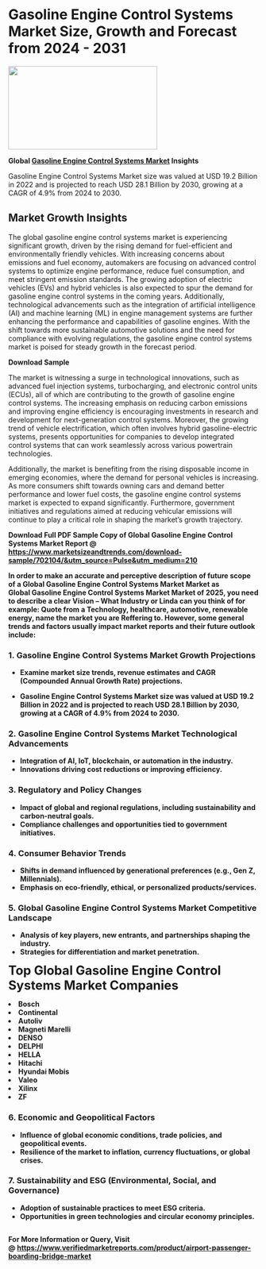 <H1>Gasoline Engine Control Systems Market Size, Growth and Forecast from 2024 - 2031</H1><img class="aligncenter size-medium wp-image-584254" src="https://thirdeyenews.in/wp-content/uploads/2024/09/Global-Market-Research-300x168.jpeg" alt="" width="300" height="168" /><p><strong>Global&nbsp;<a href="https://www.marketsizeandtrends.com/download-sample/702104/&amp;utm_source=Pulse&amp;utm_medium=210">Gasoline Engine Control Systems Market</a> Insights</strong></p><p>Gasoline Engine Control Systems Market size was valued at USD 19.2 Billion in 2022 and is projected to reach USD 28.1 Billion by 2030, growing at a CAGR of 4.9% from 2024 to 2030.</p><p><h2>Market Growth Insights</h2> <p>The global gasoline engine control systems market is experiencing significant growth, driven by the rising demand for fuel-efficient and environmentally friendly vehicles. With increasing concerns about emissions and fuel economy, automakers are focusing on advanced control systems to optimize engine performance, reduce fuel consumption, and meet stringent emission standards. The growing adoption of electric vehicles (EVs) and hybrid vehicles is also expected to spur the demand for gasoline engine control systems in the coming years. Additionally, technological advancements such as the integration of artificial intelligence (AI) and machine learning (ML) in engine management systems are further enhancing the performance and capabilities of gasoline engines. With the shift towards more sustainable automotive solutions and the need for compliance with evolving regulations, the gasoline engine control systems market is poised for steady growth in the forecast period.</p> <p><strong>Download Sample</strong></p> <p>The market is witnessing a surge in technological innovations, such as advanced fuel injection systems, turbocharging, and electronic control units (ECUs), all of which are contributing to the growth of gasoline engine control systems. The increasing emphasis on reducing carbon emissions and improving engine efficiency is encouraging investments in research and development for next-generation control systems. Moreover, the growing trend of vehicle electrification, which often involves hybrid gasoline-electric systems, presents opportunities for companies to develop integrated control systems that can work seamlessly across various powertrain technologies.</p> <p>Additionally, the market is benefiting from the rising disposable income in emerging economies, where the demand for personal vehicles is increasing. As more consumers shift towards owning cars and demand better performance and lower fuel costs, the gasoline engine control systems market is expected to expand significantly. Furthermore, government initiatives and regulations aimed at reducing vehicular emissions will continue to play a critical role in shaping the market’s growth trajectory.</p> <p><strong></p><p><span class=""><strong>Download Full PDF Sample Copy of Global Gasoline Engine Control Systems Market Report</strong> @ <a href="https://www.marketsizeandtrends.com/download-sample/702104/&amp;utm_source=Pulse&amp;utm_medium=210" target="_blank">https://www.marketsizeandtrends.com/download-sample/702104/&amp;utm_source=Pulse&amp;utm_medium=210</a></span></p><p>In order to make an accurate and perceptive description of future scope of a Global&nbsp;Gasoline Engine Control Systems Market Market as Global&nbsp;Gasoline Engine Control Systems Market Market of 2025, you need to describe a clear Vision &ndash; What Industry or Linda can you think of for example: Quote from a Technology, healthcare, automotive, renewable energy, name the market you are Reffering to. However, some general trends and factors usually impact market reports and their future outlook include:</p><h3>1.&nbsp;<strong>Gasoline Engine Control Systems Market Growth Projections</strong></h3><ul><li>Examine market size trends, revenue estimates and CAGR (Compounded Annual Growth Rate) projections.</li><li><p>Gasoline Engine Control Systems Market size was valued at USD 19.2 Billion in 2022 and is projected to reach USD 28.1 Billion by 2030, growing at a CAGR of 4.9% from 2024 to 2030.</p></li></ul><h3>2.&nbsp;<strong>Gasoline Engine Control Systems Market Technological Advancements</strong></h3><ul><li>Integration of AI, IoT, blockchain, or automation in the industry.</li><li>Innovations driving cost reductions or improving efficiency.</li></ul><h3>3.&nbsp;<strong>Regulatory and Policy Changes</strong></h3><ul><li>Impact of global and regional regulations, including sustainability and carbon-neutral goals.</li><li>Compliance challenges and opportunities tied to government initiatives.</li></ul><h3>4.&nbsp;<strong>Consumer Behavior Trends</strong></h3><ul><li>Shifts in demand influenced by generational preferences (e.g., Gen Z, Millennials).</li><li>Emphasis on eco-friendly, ethical, or personalized products/services.</li></ul><h3>5.&nbsp;<strong>Global Gasoline Engine Control Systems Market Competitive Landscape</strong></h3><ul><li>Analysis of key players, new entrants, and partnerships shaping the industry.</li><li>Strategies for differentiation and market penetration.</li></ul><p data-pm-slice="1 1 []"><span style="color: inherit; font-family: inherit; font-size: 25px;">Top Global Gasoline Engine Control Systems Market Companies</span></p><div class="" data-test-id=""><p><li>Bosch</li><li> Continental</li><li> Autoliv</li><li> Magneti Marelli</li><li> DENSO</li><li> DELPHI</li><li> HELLA</li><li> Hitachi</li><li> Hyundai Mobis</li><li> Valeo</li><li> Xilinx</li><li> ZF</li></p></div><h3>6.&nbsp;<strong>Economic and Geopolitical Factors</strong></h3><ul><li>Influence of global economic conditions, trade policies, and geopolitical events.</li><li>Resilience of the market to inflation, currency fluctuations, or global crises.</li></ul><h3>7.&nbsp;<strong>Sustainability and ESG (Environmental, Social, and Governance)</strong></h3><ul><li>Adoption of sustainable practices to meet ESG criteria.</li><li>Opportunities in green technologies and circular economy principles.</li></ul><h2><strong style="font-size: 14px;">For More Information or Query, Visit @&nbsp;</strong><a style="background-color: #ffffff; font-size: 14px;" href="https://www.marketsizeandtrends.com/report/gasoline-engine-control-systems-market/" target="_blank">https://www.verifiedmarketreports.com/product/airport-passenger-boarding-bridge-market</a></h2>
